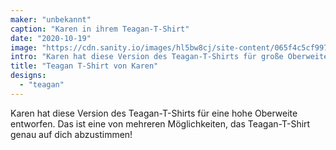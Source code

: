 ```yaml
---
maker: "unbekannt"
caption: "Karen in ihrem Teagan-T-Shirt"
date: "2020-10-19"
image: "https://cdn.sanity.io/images/hl5bw8cj/site-content/065f4c5cf9977fa2a24938964fb1e700a2dd1ea2-2048x2048.jpg"
intro: "Karen hat diese Version des Teagan-T-Shirts für große Oberweite entworfen, eine von mehreren Möglichkeiten, das Teagan-T-Shirt genau auf dich abzustimmen!"
title: "Teagan T-Shirt von Karen"
designs:
  - "teagan"
---
```


Karen hat diese Version des Teagan-T-Shirts für eine hohe Oberweite entworfen. Das ist eine von mehreren Möglichkeiten, das Teagan-T-Shirt genau auf dich abzustimmen!

